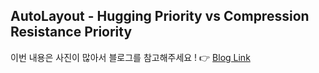 ## AutoLayout - Hugging Priority vs Compression Resistance Priority
이번 내용은 사진이 많아서 블로그를 참고해주세요 ! 👉 [Blog Link](https://julia1281.tistory.com/70)
